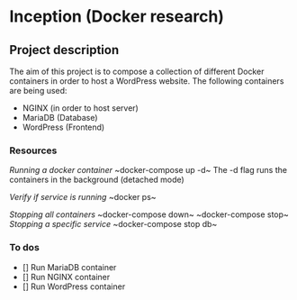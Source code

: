 # Inception (Docker research)

## Project description
The aim of this project is to compose a collection of different Docker containers in order to host a WordPress website. The following containers are being used: 
- NGINX (in order to host server)
- MariaDB (Database)
- WordPress (Frontend)

### Resources

*Running a docker container*
~docker-compose up -d~ 
The -d flag runs the containers in the background (detached mode)

*Verify if service is running*
~docker ps~

*Stopping all containers*
~docker-compose down~
~docker-compose stop~
*Stopping a specific service*
~docker-compose stop db~


### To dos

- [] Run MariaDB container
- [] Run NGINX container
- [] Run WordPress container
